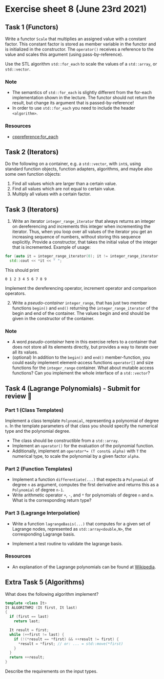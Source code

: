 # Exercise sheet 8 (June 23rd 2021)

## Task 1 (Functors)
Write a functor `Scale` that multiplies an assigned value with a constant factor. This constant factor
is stored as member variable in the functor and is initialized in the constructor. The `operator()` receives a
reference to the value and scales this argument (using pass-by-reference).

Use the STL algorithm `std::for_each` to scale the values of a `std::array`, or `std::vector`.

### Note
- The semantics of `std::for_each` is slightly different from the for-each implementation shown in the lecture. The functor
should not return the result, but change its argument that is passed-by-reference!
- In order to use `std::for_each` you need to include the header `<algorithm>`.

### Resources
- [cppreference:for_each](https://en.cppreference.com/w/cpp/algorithm/for_each)


## Task 2 (Iterators)
Do the following on a container, e.g. a `std::vector`, with `int`s, using standard function objects, function
adapters, algorithms, and maybe also some own function objects:
1. Find all values which are larger than a certain value.
2. Find all values which are not equal to certain value.
3. Multiply all values with a certain factor.


## Task 3 (Iterators)
1. Write an iterator `integer_range_iterator` that always returns an integer on dereferencing and increments this
integer when incrementing the iterator. Thus, when you loop over all values of the iterator you get an
increasing sequence of numbers, without storing this sequence explicitly. Provide a constructor, that takes the
initial value of the integer that is incremented. Example of usage:
```c++
for (auto it = integer_range_iterator(0); it != integer_range_iterator(10); ++it)
  std::cout << *it << " ";
```
This should print
```
0 1 2 3 4 5 6 7 8 9
```
Implement the dereferencing operator, increment operator and comparison operators.

2. Write a *pseudo-container* `integer_range`, that has just two member functions `begin()` and `end()` returning
the `integer_range_iterator` of the begin and end of the container. The values begin and end should
be given in the constructor of the container.

### Note
- A word *pseudo-container* here in this exercise refers to a container that does not store all its elements
  directly, but provides a way to iterate over all its values.
- (optional) In addition to the `begin()` and `end()` member-function, you could easily implement element-access functions
  `operator[]` and size functions for the `integer_range` container. What about mutable access functions? Can you implement
  the whole interface of a `std::vector`?


## Task 4 (Lagrange Polynomials) - Submit for review :pencil:

### Part 1 (Class Templates)
Implement a class template `Polynomial`, representing a polynomial of degree `n`. In the template parameters
of that class you should specify the numerical type and the polynomial degree.

- The class should be constructible from a `std::array`.
- Implement an `operator()` for the evaluation of the polynomial function.
- Additionally, implement an `operator*= (T const& alpha)` with `T` the numerical type, to scale the
  polynomial by a given factor `alpha`.

### Part 2 (Function Templates)
- Implement a function `differentiate(...)` that expects a `Polynomial` of degree `n` as argument, computes
  the first derivative and returns this as a `Polynomial` of degree `n-1`.
- Write arithmetic operator `+`, `-`, and `*` for polynomials of degree `n` and `m`. What is the
  corresponding return type?

### Part 3 (Lagrange Interpolation)
- Write a function `lagrangeBasis(...)` that computes for a given set of Lagrange nodes, represented as
  `std::array<double,N>`, the corresponding Lagrange basis.

- Implement a test routine to validate the lagrange basis.

### Resources
- An explanation of the Lagrange polynomials can be found at
[Wikipedia](https://en.wikipedia.org/wiki/Lagrange_polynomial).


## Extra Task 5 (Algorithms)
What does the following algorithm implement?
```c++
template <class It>
It ALGORITHM2 (It first, It last)
{
  if (first == last)
    return last;

  It result = first;
  while (++first != last) {
    if (!(*result == *first) && ++result != first) {
      *result = *first; // or: ... = std::move(*first)
    }
  }
  return ++result;
}
```
Describe the requirements on the input types.